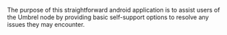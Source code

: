 The purpose of this straightforward android application is to assist users of the Umbrel node by providing 
basic self-support options to resolve any issues they may encounter.
